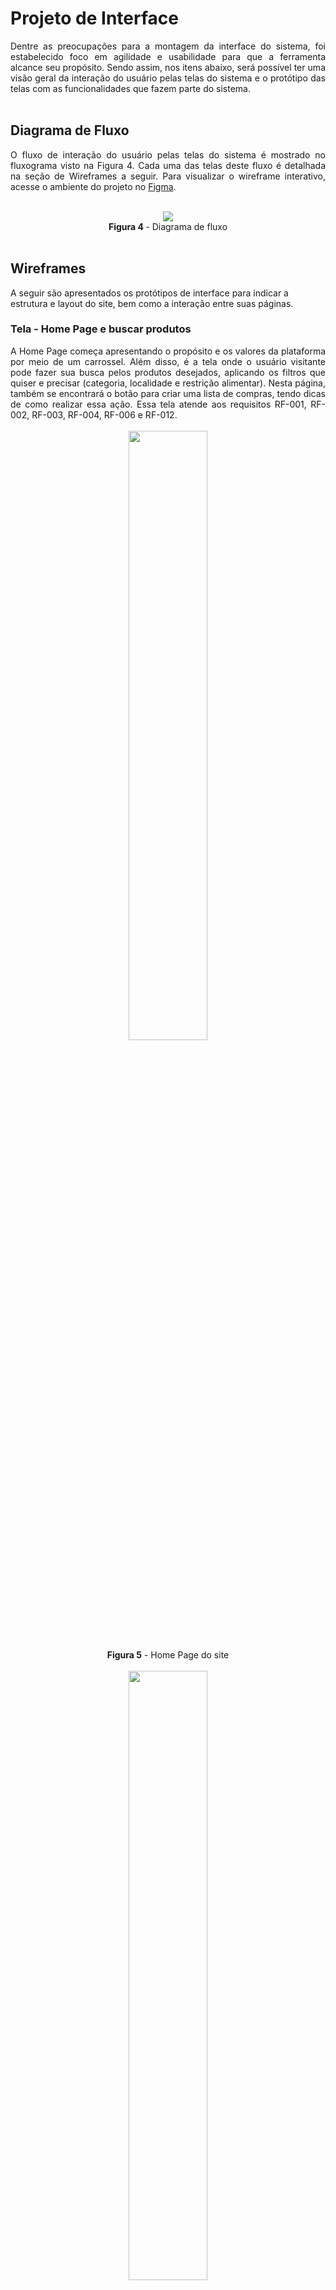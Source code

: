 
# Projeto de Interface

<div align="justify"> Dentre as preocupações para a montagem da interface do sistema, foi estabelecido foco em agilidade e usabilidade para que a ferramenta alcance seu propósito. Sendo assim, nos itens abaixo, será possível ter uma visão geral da interação do usuário pelas telas do sistema e o protótipo das telas com as funcionalidades que fazem parte do sistema.
  </div><br>

## Diagrama de Fluxo

<div align="justify"> 

  O fluxo de interação do usuário pelas telas do sistema é mostrado no fluxograma visto na Figura 4. Cada uma das telas deste fluxo é detalhada na seção de Wireframes a seguir. Para visualizar o wireframe interativo, acesse o ambiente do projeto no
[Figma](https://www.figma.com/proto/Yv3GxmOYAwGhPL5l7UQzjB/Seleta?type=design&node-id=3-756&t=Q9Hd3wNGC9FAQ3Fo-0&scaling=min-zoom&page-id=0%3A1&starting-point-node-id=3%3A756).
  
 </div><br>
 
 <div align="center">
<img src="img/diagrama de fluxo.png"><br>
<b>Figura 4 </b>- Diagrama de fluxo
  </div><br>

## Wireframes

A seguir são apresentados os protótipos de interface para indicar a estrutura e layout do site, bem como a interação entre suas páginas. 


### Tela - Home Page e buscar produtos

<div align="justify"> A Home Page começa apresentando o propósito e os valores da plataforma por meio de um carrossel. Além disso, é a tela onde o usuário visitante pode fazer sua busca pelos produtos desejados, aplicando os filtros que quiser e precisar (categoria, localidade e restrição alimentar). Nesta página, também se encontrará o botão para criar uma lista de compras, tendo dicas de como realizar essa ação. Essa tela atende aos requisitos RF-001, RF-002, RF-003, RF-004, RF-006 e RF-012.
   </div><br>

   <div align="center">
<img src="img/Home page.png" width="50%"><br>
<b>Figura 5</b> - Home Page do site
  </div><br>

<div align="center">
<img src="img/Home page - Filtros de Pesquisa.png" width="50%"><br>
<b>Figura 6</b> - Imagem que mostra os filtros de pesquisa que podem ser aplicados nos produtos
  </div><br>

<div align="center">
<img src="img/Home Page - Carrossel 2.png" width="50%"><br>
<b>Figura 7</b> - Imagem que mostra a segunda parte do carrossel com o lema da plataforma
  </div><br>

<div align="center">
<img src="img/Home page - Carrossel 3.png" width="50%"><br>
<b>Figura 8</b> - Imagem que mostra a terceira parte do carrossel 
  </div><br>

<div align="center">
<img src="img/Resultado da busca.png" width="50%"><br>
<b>Figura 9</b> - Imagem que mostra o resultado de busca de produtos
  </div><br>


### Tela - Perfil do produto

<div align="justify"> Ao pesquisar os produtos desejados na página inicial, o usuário pode clicar em cima do botão "Ver detalhes" e o site será redirecionado para a página do Perfil do produto, onde se encontrarão a descrição e informações adicionais sobre o produto. Essa tela atende ao requisito RF-010.
  </div><br>

   <div align="center">
<img src="img/Perfil do Produto.png" width="50%"><br>
<b>Figura 10</b> - Tela de Perfil do produto
  </div>

### Tela - Lista de compras

<div align="justify"> A Lista de compras é a tela para onde o usuário é redirecionado após o usuário inserir seu e-mail e selecionar os produtos que deseja adicionar na lista. Nesta página, o usuário pode gerenciar os produtos e escolher se prefere fazer download da lista ou enviar para um e-mail. Essa tela atende aos requisitos RF-005, RF-013 e RF-014.
  </div><br>

   <div align="center">
<img src="img/Criar Lista.png" width="50%"><br>
<b>Figura 11</b> - Tela de Lista de compras
  </div>

  ### Tela - Cadastro do usuário 

<div align="justify"> Caso o usuário queira anunciar seus produtos no site, ele deverá clicar em um dos botões para ser redirecionado a página de cadastro. A tela de cadastro do usuário é utilizada para criar o acesso ao sistema. Caso já tenha cadastro, o usuário poderá ser direcionado para a tela de login também por essa tela. Essa tela atende ao requisito RF-007.
  </div><br>

<div align="center">
<img src="img/cadastro.png" width="50%"><br>
<b>Figura 12</b> - Tela de Cadastro
</div>

### Tela - Login do usuário

<div align="justify"> Para os usuários que já possuem uma conta, o acesso é feito pela tela de login. Para entrar, bastar clicar no botão "Login", o site será redirecionado para a tela e o usuário deve informar o email e senha escolhida no momento do cadastro. Caso seja o primeiro acesso do usuário, ele poderá ser direcionado para a tela de cadastro também por essa tela. Essa tela atende ao requisito RF-007.
  </div><br>

<div align="center">
<img src="img/login.png" width="50%"><br>
<b>Figura 13</b> - Tela de Login/Entrar
  </div>

  ### Tela - Perfil do usuário

<div align="justify"> Tela de Perfil do usuário é o local onde o usuário poderá adicionar e gerenciar os seus estabelecimentos. Essa tela atende ao requisito RF-007.
  </div><br>

<div align="center">
<img src="img/Perfil do Usuário.png" width="50%"><br>
<b>Figura 14</b> - Tela de Perfil do usuário
  </div>

### Tela - Cadastro de estabelecimento

<div align="justify"> Esta tela é onde o usuário irá colocar todas as informações pedidas para realizar o cadastro do seu estabelecimento no site. Essa tela atende ao requisito RF-008.
  </div><br>

<div align="center">
<img src="img/Cadastrar estabelecimento.png" width="50%"><br>
<b>Figura 15</b> - Tela de Cadastro de estabelecimento
  </div>

### Tela - Gerenciar estabelecimentos

<div align="justify"> Esta tela é onde o usuário poderá escolher um de seus estabelecimentos cadastrados para abrir seu perfil, editar suas as informações ou até mesmo excluir o estabelecimento da plataforma. Essa tela atende ao requisito RF-009.
  </div><br>

<div align="center">
<img src="img/Gerenciar estabelecimentos.png" width="50%"><br>
<b>Figura 16</b> - Tela de Gerenciamento de estabelecimentos
  </div>

### Tela - Gereciamento de produtos

<div align="justify"> Ao clicar em um estabelecimento, o site será redirecionado para essa tela, onde aparecerão todos os produtos cadastrados neste estabelecimento. O usuário pode escolher cadastrar um novo produto, editar ou excluir um produto já cadastrado. Essa tela atende ao requisito RF-009.
  </div><br>

<div align="center">
<img src="img/Gerenciamento de produtos.png" width="50%"><br>
<b>Figura 17</b> - Tela de Gerenciamento de produtos
  </div>

### Tela - Cadastro de produto

<div align="justify"> Ao clicar em cadastrar produto, o usuário será direcionado para essa tela, onde ele irá inserir todas as informações pedidas sobre o novo produto e, no final da página, clicará em Cadastrar para subir o produto para a plataforma. Essa tela atende aos requisitos RF-010 e RF-011.
  </div><br>

<div align="center">
<img src="img/Adicionar Produto.png" width="50%"><br>
<b>Figura 18</b> - Tela de Cadastro de produtos
  </div>
